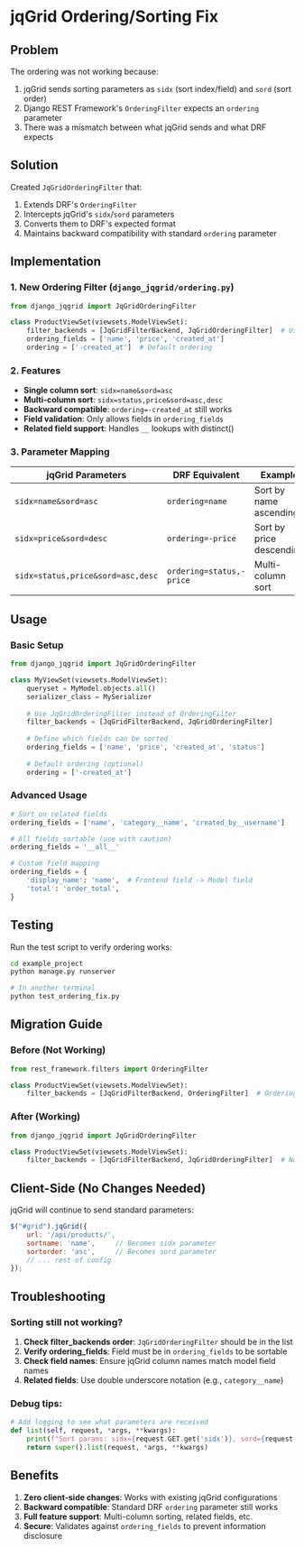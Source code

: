 # jqGrid Ordering/Sorting Fix

## Problem

The ordering was not working because:
1. jqGrid sends sorting parameters as `sidx` (sort index/field) and `sord` (sort order)
2. Django REST Framework's `OrderingFilter` expects an `ordering` parameter
3. There was a mismatch between what jqGrid sends and what DRF expects

## Solution

Created `JqGridOrderingFilter` that:
1. Extends DRF's `OrderingFilter`
2. Intercepts jqGrid's `sidx`/`sord` parameters
3. Converts them to DRF's expected format
4. Maintains backward compatibility with standard `ordering` parameter

## Implementation

### 1. New Ordering Filter (`django_jqgrid/ordering.py`)

```python
from django_jqgrid import JqGridOrderingFilter

class ProductViewSet(viewsets.ModelViewSet):
    filter_backends = [JqGridFilterBackend, JqGridOrderingFilter]  # Use JqGridOrderingFilter
    ordering_fields = ['name', 'price', 'created_at']
    ordering = ['-created_at']  # Default ordering
```

### 2. Features

- **Single column sort**: `sidx=name&sord=asc`
- **Multi-column sort**: `sidx=status,price&sord=asc,desc`
- **Backward compatible**: `ordering=-created_at` still works
- **Field validation**: Only allows fields in `ordering_fields`
- **Related field support**: Handles `__` lookups with distinct()

### 3. Parameter Mapping

| jqGrid Parameters | DRF Equivalent | Example |
|-------------------|----------------|---------|
| `sidx=name&sord=asc` | `ordering=name` | Sort by name ascending |
| `sidx=price&sord=desc` | `ordering=-price` | Sort by price descending |
| `sidx=status,price&sord=asc,desc` | `ordering=status,-price` | Multi-column sort |

## Usage

### Basic Setup

```python
from django_jqgrid import JqGridOrderingFilter

class MyViewSet(viewsets.ModelViewSet):
    queryset = MyModel.objects.all()
    serializer_class = MySerializer
    
    # Use JqGridOrderingFilter instead of OrderingFilter
    filter_backends = [JqGridFilterBackend, JqGridOrderingFilter]
    
    # Define which fields can be sorted
    ordering_fields = ['name', 'price', 'created_at', 'status']
    
    # Default ordering (optional)
    ordering = ['-created_at']
```

### Advanced Usage

```python
# Sort on related fields
ordering_fields = ['name', 'category__name', 'created_by__username']

# All fields sortable (use with caution)
ordering_fields = '__all__'

# Custom field mapping
ordering_fields = {
    'display_name': 'name',  # Frontend field -> Model field
    'total': 'order_total',
}
```

## Testing

Run the test script to verify ordering works:

```bash
cd example_project
python manage.py runserver

# In another terminal
python test_ordering_fix.py
```

## Migration Guide

### Before (Not Working)
```python
from rest_framework.filters import OrderingFilter

class ProductViewSet(viewsets.ModelViewSet):
    filter_backends = [JqGridFilterBackend, OrderingFilter]  # OrderingFilter doesn't understand sidx/sord
```

### After (Working)
```python
from django_jqgrid import JqGridOrderingFilter

class ProductViewSet(viewsets.ModelViewSet):
    filter_backends = [JqGridFilterBackend, JqGridOrderingFilter]  # Now handles jqGrid parameters
```

## Client-Side (No Changes Needed)

jqGrid will continue to send standard parameters:
```javascript
$("#grid").jqGrid({
    url: '/api/products/',
    sortname: 'name',     // Becomes sidx parameter
    sortorder: 'asc',     // Becomes sord parameter
    // ... rest of config
});
```

## Troubleshooting

### Sorting still not working?

1. **Check filter_backends order**: `JqGridOrderingFilter` should be in the list
2. **Verify ordering_fields**: Field must be in `ordering_fields` to be sortable
3. **Check field names**: Ensure jqGrid column names match model field names
4. **Related fields**: Use double underscore notation (e.g., `category__name`)

### Debug tips:

```python
# Add logging to see what parameters are received
def list(self, request, *args, **kwargs):
    print(f"Sort params: sidx={request.GET.get('sidx')}, sord={request.GET.get('sord')}")
    return super().list(request, *args, **kwargs)
```

## Benefits

1. **Zero client-side changes**: Works with existing jqGrid configurations
2. **Backward compatible**: Standard DRF `ordering` parameter still works
3. **Full feature support**: Multi-column sorting, related fields, etc.
4. **Secure**: Validates against `ordering_fields` to prevent information disclosure